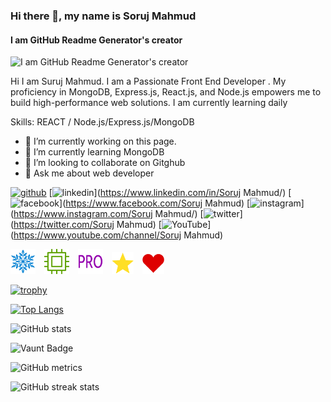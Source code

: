 ### Hi there 👋, my name is Soruj Mahmud
#### I am GitHub Readme Generator's creator
![I am GitHub Readme Generator's creator](https://scontent.fdac2-1.fna.fbcdn.net/v/t39.30808-6/400457096_2820120668138090_5219600488173697042_n.jpg?stp=dst-jpg_p640x640&_nc_cat=108&ccb=1-7&_nc_sid=783fdb&_nc_eui2=AeEuhb1BmjkyiffeNj7s9QPiuVxjZokdn2O5XGNmiR2fY7qwikZU3nA74fipdoPLrmjmV2EZdGi3gC3odqcRl6pM&_nc_ohc=uppXGrGobRAAX9PUq2b&_nc_zt=23&_nc_ht=scontent.fdac2-1.fna&oh=00_AfBkHqmwDM8ol-Jnk1LrWHyU6tpD0xk5M9z29re6pErWZg&oe=659A0050)

Hi I am Suruj Mahmud. I am a Passionate Front End Developer . My proficiency in
MongoDB, Express.js, React.js, and Node.js empowers me to build high-performance web
solutions. I am currently learning daily

Skills:   REACT / Node.js/Express.js/MongoDB

- 🔭 I’m currently working on this page. 
- 🌱 I’m currently learning MongoDB 
- 👯 I’m looking to collaborate on Gitghub 
- 💬 Ask me about web developer 


[<img src='https://cdn.jsdelivr.net/npm/simple-icons@3.0.1/icons/github.svg' alt='github' height='40'>](https://github.com/Soruj24)  [<img src='https://cdn.jsdelivr.net/npm/simple-icons@3.0.1/icons/linkedin.svg' alt='linkedin' height='40'>](https://www.linkedin.com/in/Soruj Mahmud/)  [<img src='https://cdn.jsdelivr.net/npm/simple-icons@3.0.1/icons/facebook.svg' alt='facebook' height='40'>](https://www.facebook.com/Soruj Mahmud)  [<img src='https://cdn.jsdelivr.net/npm/simple-icons@3.0.1/icons/instagram.svg' alt='instagram' height='40'>](https://www.instagram.com/Soruj Mahmud/)  [<img src='https://cdn.jsdelivr.net/npm/simple-icons@3.0.1/icons/twitter.svg' alt='twitter' height='40'>](https://twitter.com/Soruj Mahmud)  [<img src='https://cdn.jsdelivr.net/npm/simple-icons@3.0.1/icons/youtube.svg' alt='YouTube' height='40'>](https://www.youtube.com/channel/Soruj Mahmud)  

<a href='https://archiveprogram.github.com/'><img src='https://raw.githubusercontent.com/acervenky/animated-github-badges/master/assets/acbadge.gif' width='40' height='40'></a> <a href='https://docs.github.com/en/developers'><img src='https://raw.githubusercontent.com/acervenky/animated-github-badges/master/assets/devbadge.gif' width='40' height='40'></a> <a href='https://github.com/pricing'><img src='https://raw.githubusercontent.com/acervenky/animated-github-badges/master/assets/pro.gif' width='40' height='40'></a> <a href='https://stars.github.com/'><img src='https://raw.githubusercontent.com/acervenky/animated-github-badges/master/assets/starbadge.gif' width='35' height='35'></a> <a href='https://docs.github.com/en/github/supporting-the-open-source-community-with-github-sponsors'><img src='https://raw.githubusercontent.com/acervenky/animated-github-badges/master/assets/sponsorbadge.gif' width='35' height='35'></a> 

[![trophy](https://github-profile-trophy.vercel.app/?username=Soruj24)](https://github.com/ryo-ma/github-profile-trophy)

[![Top Langs](https://github-readme-stats.vercel.app/api/top-langs/?username=Soruj24)](https://github.com/anuraghazra/github-readme-stats)

![GitHub stats](https://github-readme-stats.vercel.app/api?username=Soruj24&show_icons=true&count_private=true)  

![Vaunt Badge](https://api.vaunt.dev/v1/github/entities/Soruj24/contributions?format=svg&private=true)  

![GitHub metrics](https://metrics.lecoq.io/Soruj24)  

![GitHub streak stats](https://streak-stats.demolab.com/?user=Soruj24)  


